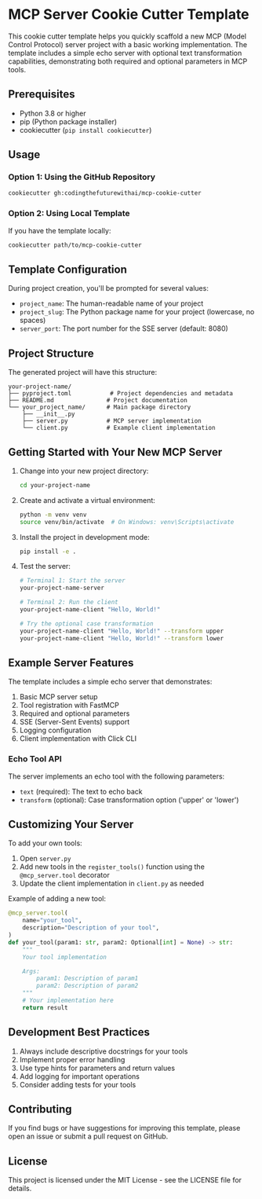 # MCP Server Cookie Cutter Template

This cookie cutter template helps you quickly scaffold a new MCP (Model Control Protocol) server project with a basic working implementation. The template includes a simple echo server with optional text transformation capabilities, demonstrating both required and optional parameters in MCP tools.

## Prerequisites

- Python 3.8 or higher
- pip (Python package installer)
- cookiecutter (`pip install cookiecutter`)

## Usage

### Option 1: Using the GitHub Repository

```bash
cookiecutter gh:codingthefuturewithai/mcp-cookie-cutter
```

### Option 2: Using Local Template

If you have the template locally:

```bash
cookiecutter path/to/mcp-cookie-cutter
```

## Template Configuration

During project creation, you'll be prompted for several values:

- `project_name`: The human-readable name of your project
- `project_slug`: The Python package name for your project (lowercase, no spaces)
- `server_port`: The port number for the SSE server (default: 8080)

## Project Structure

The generated project will have this structure:

```
your-project-name/
├── pyproject.toml           # Project dependencies and metadata
├── README.md               # Project documentation
└── your_project_name/      # Main package directory
    ├── __init__.py
    ├── server.py           # MCP server implementation
    └── client.py           # Example client implementation
```

## Getting Started with Your New MCP Server

1. Change into your new project directory:

   ```bash
   cd your-project-name
   ```

2. Create and activate a virtual environment:

   ```bash
   python -m venv venv
   source venv/bin/activate  # On Windows: venv\Scripts\activate
   ```

3. Install the project in development mode:

   ```bash
   pip install -e .
   ```

4. Test the server:

   ```bash
   # Terminal 1: Start the server
   your-project-name-server

   # Terminal 2: Run the client
   your-project-name-client "Hello, World!"

   # Try the optional case transformation
   your-project-name-client "Hello, World!" --transform upper
   your-project-name-client "Hello, World!" --transform lower
   ```

## Example Server Features

The template includes a simple echo server that demonstrates:

1. Basic MCP server setup
2. Tool registration with FastMCP
3. Required and optional parameters
4. SSE (Server-Sent Events) support
5. Logging configuration
6. Client implementation with Click CLI

### Echo Tool API

The server implements an echo tool with the following parameters:

- `text` (required): The text to echo back
- `transform` (optional): Case transformation option ('upper' or 'lower')

## Customizing Your Server

To add your own tools:

1. Open `server.py`
2. Add new tools in the `register_tools()` function using the `@mcp_server.tool` decorator
3. Update the client implementation in `client.py` as needed

Example of adding a new tool:

```python
@mcp_server.tool(
    name="your_tool",
    description="Description of your tool",
)
def your_tool(param1: str, param2: Optional[int] = None) -> str:
    """
    Your tool implementation

    Args:
        param1: Description of param1
        param2: Description of param2
    """
    # Your implementation here
    return result
```

## Development Best Practices

1. Always include descriptive docstrings for your tools
2. Implement proper error handling
3. Use type hints for parameters and return values
4. Add logging for important operations
5. Consider adding tests for your tools

## Contributing

If you find bugs or have suggestions for improving this template, please open an issue or submit a pull request on GitHub.

## License

This project is licensed under the MIT License - see the LICENSE file for details.
